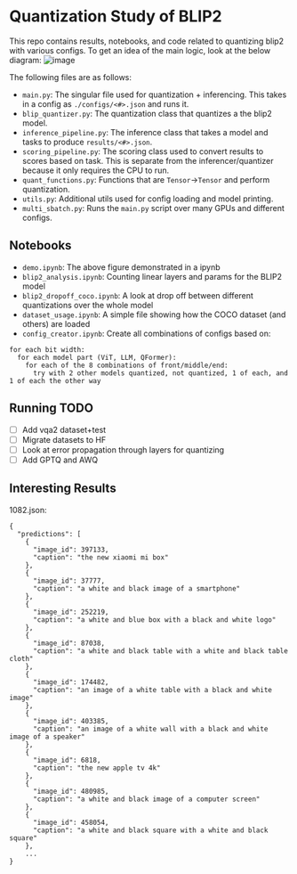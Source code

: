 # Quantization Study of BLIP2
This repo contains results, notebooks, and code related to quantizing blip2 with various configs. To get an idea of the main logic, look at the below diagram:
![image](https://github.com/user-attachments/assets/ae2b87be-339c-4a37-856c-90d93f52d39b)

The following files are as follows:
- `main.py`: The singular file used for quantization + inferencing. This takes in a config as `./configs/<#>.json` and runs it.
- `blip_quantizer.py`: The quantization class that quantizes a the blip2 model.
- `inference_pipeline.py`: The inference class that takes a model and tasks to produce `results/<#>.json`.
- `scoring_pipeline.py`: The scoring class used to convert results to scores based on task. This is separate from the inferencer/quantizer because it only requires the CPU to run.
- `quant_functions.py`: Functions that are `Tensor`->`Tensor` and perform quantization.
- `utils.py`: Additional utils used for config loading and model printing.
- `multi_sbatch.py`: Runs the `main.py` script over many GPUs and different configs.

## Notebooks
- `demo.ipynb`: The above figure demonstrated in a ipynb
- `blip2_analysis.ipynb`: Counting linear layers and params for the BLIP2 model
- `blip2_dropoff_coco.ipynb`: A look at drop off between different quantizations over the whole model
- `dataset_usage.ipynb`: A simple file showing how the COCO dataset (and others) are loaded
- `config_creator.ipynb`: Create all combinations of configs based on:
```
for each bit width:
  for each model part (ViT, LLM, QFormer):
    for each of the 8 combinations of front/middle/end:
      try with 2 other models quantized, not quantized, 1 of each, and 1 of each the other way
```

## Running TODO
- [ ] Add vqa2 dataset+test
- [ ] Migrate datasets to HF
- [ ] Look at error propagation through layers for quantizing
- [ ] Add GPTQ and AWQ

## Interesting Results

1082.json:
```
{
  "predictions": [
    {
      "image_id": 397133,
      "caption": "the new xiaomi mi box"
    },
    {
      "image_id": 37777,
      "caption": "a white and black image of a smartphone"
    },
    {
      "image_id": 252219,
      "caption": "a white and blue box with a black and white logo"
    },
    {
      "image_id": 87038,
      "caption": "a white and black table with a white and black table cloth"
    },
    {
      "image_id": 174482,
      "caption": "an image of a white table with a black and white image"
    },
    {
      "image_id": 403385,
      "caption": "an image of a white wall with a black and white image of a speaker"
    },
    {
      "image_id": 6818,
      "caption": "the new apple tv 4k"
    },
    {
      "image_id": 480985,
      "caption": "a white and black image of a computer screen"
    },
    {
      "image_id": 458054,
      "caption": "a white and black square with a white and black square"
    },
	...
}
```
